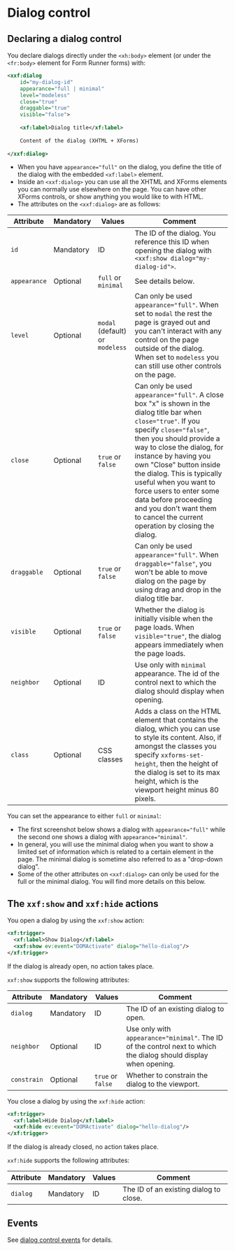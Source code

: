 # Dialog control



## Declaring a dialog control

You declare dialogs directly under the `<xh:body>` element (or under the `<fr:body>` element for Form Runner forms) with:

```xml
<xxf:dialog 
    id="my-dialog-id" 
    appearance="full | minimal" 
    level="modeless"
    close="true" 
    draggable="true" 
    visible="false">
    
    <xf:label>Dialog title</xf:label>
    
    Content of the dialog (XHTML + XForms)
    
</xxf:dialog>
```

* When you have `appearance="full"` on the dialog, you define the title of the dialog with the embedded `<xf:label>` element.
* Inside an `<xxf:dialog>` you can use all the XHTML and XForms elements you can normally use elsewhere on the page. You can have other XForms controls, or show anything you would like to with HTML.
* The attributes on the `<xxf:dialog>` are as follows:

| Attribute | Mandatory | Values | Comment |
|---|---|---|---|
| `id` |  Mandatory | ID |  The ID of the dialog. You reference this ID when opening the dialog with ` <xxf:show dialog="my-dialog-id">`.  |
| `appearance` |  Optional | `full` or `minimal`  | See details below. |
| `level` |  Optional | `modal` (default) or `modeless` | Can only be used `appearance="full"`. When set to `modal` the rest the page is grayed out and you can't interact with any control on the page outside of the dialog. When set to `modeless` you can still use other controls on the page.  |
| `close`  | Optional | `true` or `false`| Can only be used `appearance="full"`. A close box "x" is shown in the dialog title bar when `close="true"`. If you specify `close="false"`, then you should provide a way to close the dialog, for instance by having you own "Close" button inside the dialog. This is typically useful when you want to force users to enter some data before proceeding and you don't want them to cancel the current operation by closing the dialog.  |
| `draggable` |  Optional | `true` or `false`| Can only be used `appearance="full"`. When `draggable="false"`, you won't be able to move dialog on the page by using drag and drop in the dialog title bar.  |
| `visible`  |  Optional | `true` or `false`| Whether the dialog is initially visible when the page loads. When `visible="true"`, the dialog appears immediately when the page loads.  |
| `neighbor`  |  Optional | ID |  Use only with `minimal` appearance. The id of the control next to which the dialog should display when opening. |
| `class` |  Optional | CSS classes | Adds a class on the HTML element that contains the dialog, which you can use to style its content. Also, if amongst the classes you specify `xxforms-set-height`, then the height of the dialog is set to its max height, which is the viewport height minus 80 pixels. |


You can set the appearance to either `full` or `minimal`:

* The first screenshot below shows a dialog with `appearance="full"` while the second one shows a dialog with `appearance="minimal"`.
* In general, you will use the minimal dialog when you want to show a limited set of information which is related to a certain element in the page. The minimal dialog is sometime also referred to as a "drop-down dialog".
* Some of the other attributes on `<xxf:dialog>` can only be used for the full or the minimal dialog. You will find more details on this below.

## The `xxf:show` and `xxf:hide` actions

You open a dialog by using the `xxf:show` action:

```xml
<xf:trigger>
  <xf:label>Show Dialog</xf:label>
  <xxf:show ev:event="DOMActivate" dialog="hello-dialog"/>
</xf:trigger>
```

If the dialog is already open, no action takes place.

`xxf:show` supports the following attributes:

| Attribute | Mandatory | Values | Comment |
|---|---|---|---|
| `dialog` |  Mandatory | ID | The ID of an existing dialog to open. |
| `neighbor` |  Optional | ID | Use only with `appearance="minimal"`. The ID of the control next to which the dialog should display when opening.  |
| `constrain` |  Optional | `true` or `false` | Whether to constrain the dialog to the viewport. |

You close a dialog by using the `xxf:hide` action:

```xml
<xf:trigger>
  <xf:label>Hide Dialog</xf:label>
  <xxf:hide ev:event="DOMActivate" dialog="hello-dialog"/>
</xf:trigger>
```

If the dialog is already closed, no action takes place.

`xxf:hide` supports the following attributes:

| Attribute | Mandatory | Values | Comment |
|---|---|---|---|
| `dialog` |  Mandatory | ID | The ID of an existing dialog to close.  |

## Events

See [dialog control events](../events-extensions-events.md#dialog-control-events) for details.

